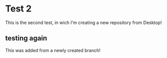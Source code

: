 # Test 2

This is the second test, in wich I'm creating a new repository from Desktop!

## testing again

This was added from a newly created branch!